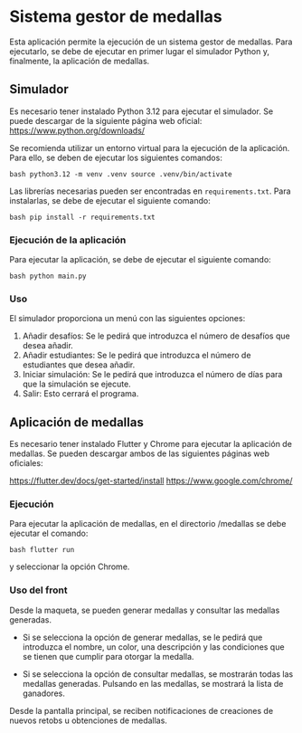 # Sistema gestor de medallas

Esta aplicación permite la ejecución de un sistema gestor de medallas. Para
ejecutarlo, se debe de ejecutar en primer lugar el simulador Python y,
finalmente, la aplicación de medallas.

## Simulador

Es necesario tener instalado Python 3.12 para ejecutar el simulador. Se puede
descargar de la siguiente página web oficial:
<https://www.python.org/downloads/>

Se recomienda utilizar un entorno virtual para la ejecución de la aplicación.
Para ello, se deben de ejecutar los siguientes comandos:

```bash python3.12 -m venv .venv source .venv/bin/activate```

Las librerías necesarias pueden ser encontradas en ```requirements.txt```. Para
instalarlas, se debe de ejecutar el siguiente comando:

```bash pip install -r requirements.txt```

### Ejecución de la aplicación

Para ejecutar la aplicación, se debe de ejecutar el siguiente comando:

```bash python main.py```

### Uso

El simulador proporciona un menú con las siguientes opciones:

1. Añadir desafíos: Se le pedirá que introduzca el número de desafíos que desea
   añadir.
2. Añadir estudiantes: Se le pedirá que introduzca el número de estudiantes que
   desea añadir.
3. Iniciar simulación: Se le pedirá que introduzca el número de días para que
   la simulación se ejecute.
4. Salir: Esto cerrará el programa.

## Aplicación de medallas

Es necesario tener instalado Flutter y Chrome para ejecutar la aplicación de
medallas. Se pueden descargar ambos de las siguientes páginas web oficiales:

<https://flutter.dev/docs/get-started/install> <https://www.google.com/chrome/>

### Ejecución

Para ejecutar la aplicación de medallas, en el directorio /medallas se debe
ejecutar el comando:

```bash flutter run```

y seleccionar la opción Chrome.

### Uso del front

Desde la maqueta, se pueden generar medallas y consultar las medallas
generadas.

- Si se selecciona la opción de generar medallas, se le pedirá que introduzca
el nombre, un color, una descripción y las condiciones que se tienen que
cumplir para otorgar la medalla.

- Si se selecciona la opción de consultar medallas, se mostrarán todas las
medallas generadas. Pulsando en las medallas, se mostrará la lista de
ganadores.

Desde la pantalla principal, se reciben notificaciones de creaciones de nuevos
retobs u obtenciones de medallas.
